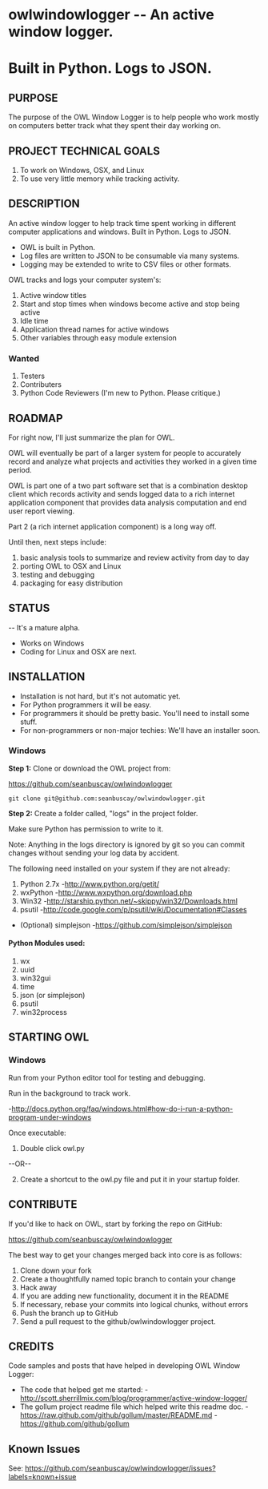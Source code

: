 # owlwindowlogger -- An active window logger. 
Built in Python. Logs to JSON.
=============================================================================

## PURPOSE

The purpose of the OWL Window Logger is to help people who work mostly on 
computers better track what they spent their day working on.

## PROJECT TECHNICAL GOALS

1. To work on Windows, OSX, and Linux
2. To use very little memory while tracking activity. 

## DESCRIPTION

An active window logger to help track time spent working in different 
computer applications and windows. Built in Python. Logs to JSON.

* OWL is built in Python.
* Log files are written to JSON to be consumable via many systems.
* Logging may be extended to write to CSV files or other formats.

OWL tracks and logs your computer system's:

1. Active window titles
2. Start and stop times when windows become active and stop being active
3. Idle time
4. Application thread names for active windows
5. Other variables through easy module extension

### Wanted

1. Testers
2. Contributers
3. Python Code Reviewers (I'm new to Python. Please critique.)

## ROADMAP

For right now, I'll just summarize the plan for OWL.

OWL will eventually be part of a larger system for people to accurately record 
and analyze what projects and activities they worked in a given time period.  

OWL is part one of a two part software set that is a combination desktop client 
which records activity and sends logged data to a rich internet application 
component that provides data analysis computation and end user report viewing.

Part 2 (a rich internet application component) is a long way off.    

Until then, next steps include:

1. basic analysis tools to summarize and review activity from day to day
2. porting OWL to OSX and Linux
3. testing and debugging
4. packaging for easy distribution

## STATUS

-- It's a mature alpha.

* Works on Windows
* Coding for Linux and OSX are next.

## INSTALLATION

* Installation is not hard, but it's not automatic yet.  
* For Python programmers it will be easy.  
* For programmers it should be pretty basic.  You'll need to install some stuff.
* For non-programmers or non-major techies: We'll have an installer soon.

### Windows

**Step 1:** Clone or download the OWL project from: 

https://github.com/seanbuscay/owlwindowlogger

    git clone git@github.com:seanbuscay/owlwindowlogger.git
    
**Step 2:** Create a folder called, "logs" in the project folder.  

Make sure Python has permission to write to it.

Note: Anything in the logs directory is ignored by git so you can commit changes
without sending your log data by accident.  

The following need installed on your system if they are not already:

1. Python 2.7x  -http://www.python.org/getit/
2. wxPython -http://www.wxpython.org/download.php
3. Win32 -http://starship.python.net/~skippy/win32/Downloads.html
4. psutil -http://code.google.com/p/psutil/wiki/Documentation#Classes

* (Optional) simplejson -https://github.com/simplejson/simplejson

#### Python Modules used:

1. wx
1. uuid
1. win32gui
1. time
1. json (or simplejson)
1. psutil
1. win32process

## STARTING OWL

### Windows

Run from your Python editor tool for testing and debugging.

Run in the background to track work.

-http://docs.python.org/faq/windows.html#how-do-i-run-a-python-program-under-windows

Once executable:

1. Double click owl.py

 --OR--

2. Create a shortcut to the owl.py file and put it in your startup folder.

## CONTRIBUTE

If you'd like to hack on OWL, start by forking the repo on GitHub:

https://github.com/seanbuscay/owlwindowlogger

The best way to get your changes merged back into core is as follows:

1. Clone down your fork
1. Create a thoughtfully named topic branch to contain your change
1. Hack away
1. If you are adding new functionality, document it in the README
1. If necessary, rebase your commits into logical chunks, without errors
1. Push the branch up to GitHub
1. Send a pull request to the github/owlwindowlogger project.

## CREDITS

Code samples and posts that have helped in developing OWL Window Logger:

* The code that helped get me started:
-http://scott.sherrillmix.com/blog/programmer/active-window-logger/
* The gollum project readme file which helped write this readme doc. 
-https://raw.github.com/github/gollum/master/README.md
-https://github.com/github/gollum

## Known Issues

See: https://github.com/seanbuscay/owlwindowlogger/issues?labels=known+issue